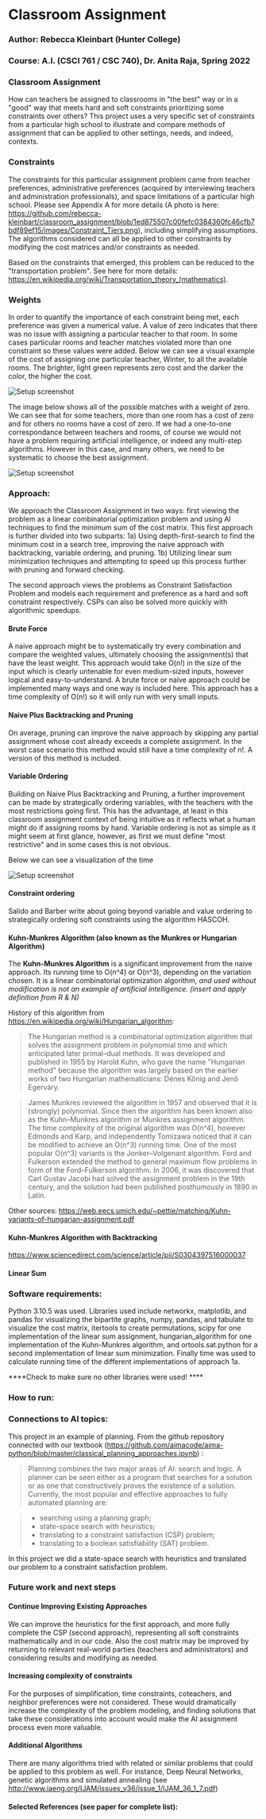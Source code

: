# Classroom Assignment


### Author: Rebecca Kleinbart (Hunter College) 
### Course: A.I. (CSCI 761 / CSC 740), Dr. Anita Raja, Spring 2022

### Classroom Assignment
How can teachers be assigned to classrooms in "the best" way or in a "good" way that meets hard and soft constraints prioritizing some constraints over others? This project uses a very specific set of constraints from a particular high school to illustrate and compare methods of assignment that can be applied to other settings, needs, and indeed, contexts. 


### Constraints
The constraints for this particular assignment problem came from teacher preferences, administrative preferences (acquired by interviewing teachers and administration professionals), and space limitations of a particular high school. Please see Appendix A for more details (A photo is here: https://github.com/rebecca-kleinbart/classroom_assignment/blob/1ed875507c00fefc0384360fc46cfb7bdf89ef15/images/Constraint_Tiers.png), including simplifying assumptions.  The algorithms considered can all be applied to other constraints by modifying the cost matrices and/or constraints as needed. 

Based on the constraints that emerged, this problem can be reduced to the "transportation problem". See here for more details: https://en.wikipedia.org/wiki/Transportation_theory_(mathematics). 

### Weights
In order to quantify the importance of each constraint being met, each preference was given a numerical value. A value of zero indicates that there was no issue with assigning a particular teacher to that room. In some cases particular rooms and teacher matches violated more than one constraint so these values were added. Below we can see a visual example of the cost of assigning one particular teacher, Winter, to all the available rooms. The brighter, light green represents zero cost and the darker the color, the higher the cost. 

![Setup screenshot](images/weight_zero_bipartite.png)

The image below shows all of the possible matches with a weight of zero. We can see that for some teachers, more than one room has a cost of zero and for others no rooms have a cost of zero. If we had a one-to-one correspondance between teachers and rooms, of course we would not have a problem requiring artificial intelligence, or indeed any multi-step algorithms. However in this case, and many others, we need to be systematic to choose the best assignment. 

![Setup screenshot](images/cost_matrix_visual_snippet.png)

### Approach: 
We approach the Classroom Assignment in two ways: first viewing the problem as a linear combinatorial optimization problem and using AI techniques to find the minimum sum of the cost matrix. 
This first approach is further divided into two subparts: 
1a) Using depth-first-search to find the minimum cost in a search tree, improving the naive approach with backtracking, variable ordering, and pruning.
1b) Utilizing linear sum minimization techniques and attempting to speed up this process further with pruning and forward checking. 

The second approach views the problems as Constraint Satisfaction Problem and models each requirement and preference as a hard and soft constraint respectively. CSPs can also be solved more quickly with algorithmic speedups. 


#### Brute Force 
A naive approach might be to systematically try every combination and compare the weighted values, ultimately choosing the assignment(s) that have the least weight. This approach would take O(n!) in the size of the input which is clearly untenable for even medium-sized inputs, however logical and easy-to-understand. A brute force or naive approach could be implemented many ways and one way is included here. This approach has a time complexity of O(n!) so it will only run with very small inputs. 

#### Naive Plus Backtracking and Pruning 
On average, pruning can improve the naive approach by skipping any partial assignment whose cost already exceeds a complete assignment. In the worst case scenario this method would still have a time complexity of n!. A version of this method is included. 

#### Variable Ordering
Building on Naive Plus Backtracking and Pruning, a further improvement can be made by strategically ordering variables, with the teachers with the most restrictions going first. This has the advantage, at least in this classroom assignment context of being intuitive as it reflects what a human might do if assigning rooms by hand. Variable ordering is not as simple as it might seem at first glance, however, as first we must define "most restrictive" and in some cases this is not obvious. 

Below we can see a visualization of the time 

![Setup screenshot](images/weight_zero_bipartite.png)


#### Constraint ordering 
Salido and Barber write about going beyond variable and value ordering to strategically ordering soft constraints using the algorithm HASCOH. 

#### Kuhn-Munkres Algorithm (also known as the Munkres or Hungarian Algorithm) 
The **Kuhn-Munkres Algorithm** is a significant improvement from the naive approach. Its running time to O(n^4) or O(n^3), depending on the variation chosen. It is a linear combinatorial optimization algorithm, _and used without modification is not an example of artificial intelligence. (insert and apply definition from R & N)_

History of this algorithm from https://en.wikipedia.org/wiki/Hungarian_algorithm: 
> The Hungarian method is a combinatorial optimization algorithm that solves the assignment problem in polynomial time and which anticipated later primal–dual methods. It was developed and published in 1955 by Harold Kuhn, who gave the name "Hungarian method" because the algorithm was largely based on the earlier works of two Hungarian mathematicians: Dénes Kőnig and Jenő Egerváry.

> James Munkres reviewed the algorithm in 1957 and observed that it is (strongly) polynomial. Since then the algorithm has been known also as the Kuhn–Munkres algorithm or Munkres assignment algorithm. The time complexity of the original algorithm was O(n^4), however Edmonds and Karp, and independently Tomizawa noticed that it can be modified to achieve an O(n^3) running time. One of the most popular O(n^3) variants is the Jonker–Volgenant algorithm. Ford and Fulkerson extended the method to general maximum flow problems in form of the Ford–Fulkerson algorithm. In 2006, it was discovered that Carl Gustav Jacobi had solved the assignment problem in the 19th century, and the solution had been published posthumously in 1890 in Latin.

Other sources: 
https://web.eecs.umich.edu/~pettie/matching/Kuhn-variants-of-hungarian-assignment.pdf 

#### Kuhn-Munkres Algorithm with Backtracking
https://www.sciencedirect.com/science/article/pii/S0304397516000037

#### Linear Sum 

### Software requirements:
Python 3.10.5 was used. 
Libraries used include networkx, matplotlib, and pandas for visualizing the bipartite graphs, numpy, pandas, and tabulate to visualize the cost matrix, itertools to create permutations, scipy for one implementation of the linear sum assignment, hungarian_algorithm for one implementation of the Kuhn-Munkres algorithm, and ortools.sat.python for a second implementation of linear sum minimization. Finally time was used to calculate running time of the different implementations of approach 1a. 

****Check to make sure no other libraries were used! ****

### How to run:

### Connections to AI topics:
This project in an example of planning. From the github repository connected with our textbook (https://github.com/aimacode/aima-python/blob/master/classical_planning_approaches.ipynb) : 
> Planning combines the two major areas of AI: search and logic. A planner can be seen either as a program that searches for a solution or as one that constructively proves the existence of a solution. Currently, the most popular and effective approaches to fully automated planning are:

> - searching using a planning graph;
> - state-space search with heuristics;
> - translating to a constraint satisfaction (CSP) problem;
> - translating to a boolean satisfiability (SAT) problem.

In this project we did a state-space search with heuristics and translated our problem to a constraint satisfaction problem. 

### Future work and next steps
#### Continue Improving Existing Approaches
We can improve the heuristics for the first approach, and more fully complete the CSP (second approach), representing all soft constraints mathematically and in our code. Also the cost matrix may be improved by returning to relevant real-world parties (teachers and administrators) and considering results and modifying as needed. 

#### Increasing complexity of constraints
For the purposes of simplification, time constraints, coteachers, and neighbor preferences were not considered. These would dramatically increase the complexity of the problem modeling, and finding solutions that take these considerations into account would make the AI assignment process even more valuable. 


#### Additional Algorithms
There are many algorithms tried with related or similar problems that could be applied to this problem as well. For instance, Deep Neural Networks, genetic algorithms and simulated annealing (see http://www.iaeng.org/IJAM/issues_v36/issue_1/IJAM_36_1_7.pdf) 

#### Selected References (see paper for complete list): 



